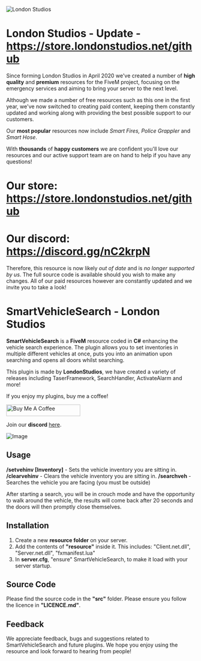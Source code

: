 ![London Studios](https://i.ibb.co/1mwSS1q/Untitled-design.png)

# London Studios - Update - https://store.londonstudios.net/github
Since forming London Studios in April 2020 we've created a number of **high quality** and **premium** resources for the FiveM project, focusing on the emergency services and aiming to bring your server to the next level.

Although we made a number of free resources such as this one in the first year, we've now switched to creating paid content, keeping them constantly updated and working along with providing the best possible support to our customers.

Our **most popular** resources now include *Smart Fires, Police Grappler* and *Smart Hose*.

With **thousands** of **happy customers** we are confident you'll love our resources and our active support team are on hand to help if you have any questions!

# Our store: https://store.londonstudios.net/github
# Our discord: https://discord.gg/nC2krpN

Therefore, this resource is now likely *out of date* and is *no longer supported by us*. The full source code is available should you wish to make any changes. All of our paid resources however are constantly updated and we invite you to take a look!

# SmartVehicleSearch - London Studios
**SmartVehicleSearch** is a **FiveM** resource coded in **C#** enhancing the vehicle search experience. The plugin allows you to set inventories in multiple different vehicles at once, puts you into an animation upon searching and opens all doors whilst searching.

This plugin is made by **LondonStudios**, we have created a variety of releases including TaserFramework, SearchHandler, ActivateAlarm and more!

If you enjoy my plugins, buy me a coffee!

<a href="https://www.buymeacoffee.com/londonstudios" target="_blank"><img src="https://cdn.buymeacoffee.com/buttons/arial-orange.png" alt="Buy Me A Coffee" style="height: 31px !important;width: 197px !important;" ></a>

Join our **discord** [here](https://discord.gg/AtPt9ND).

![Image](https://i.imgur.com/SscG8gQ.png)

## Usage
**/setvehinv [Inventory]** - Sets the vehicle inventory you are sitting in.
**/clearvehinv** - Clears the vehicle inventory you are sitting in.
**/searchveh** - Searches the vehicle you are facing (you must be outside)

After starting a search, you will be in crouch mode and have the opportunity to walk around the vehicle, the results will come back after 20 seconds and the doors will then promptly close themselves.

## Installation
 1.  Create a new **resource folder** on your server.
 2.  Add the contents of **"resource"** inside it. This includes:
"Client.net.dll", "Server.net.dll", "fxmanifest.lua"
3. In **server.cfg**, "ensure" SmartVehicleSearch, to make it load with your server startup.

## Source Code
Please find the source code in the **"src"** folder. Please ensure you follow the licence in **"LICENCE.md"**.

## Feedback
We appreciate feedback, bugs and suggestions related to SmartVehicleSearch and future plugins. We hope you enjoy using the resource and look forward to hearing from people!
